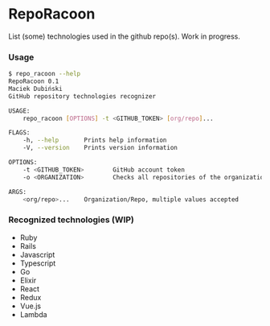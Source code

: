 # RepoRacoon

List (some) technologies used in the github repo(s).
Work in progress.

### Usage
```bash
$ repo_racoon --help
RepoRacoon 0.1
Maciek Dubiński
GitHub repository technologies recognizer

USAGE:
    repo_racoon [OPTIONS] -t <GITHUB_TOKEN> [org/repo]...

FLAGS:
    -h, --help       Prints help information
    -V, --version    Prints version information

OPTIONS:
    -t <GITHUB_TOKEN>        GitHub account token
    -o <ORGANIZATION>        Checks all repositories of the organization

ARGS:
    <org/repo>...    Organization/Repo, multiple values accepted
```

### Recognized technologies (WIP)
- Ruby
- Rails
- Javascript
- Typescript
- Go
- Elixir
- React
- Redux
- Vue.js
- Lambda

